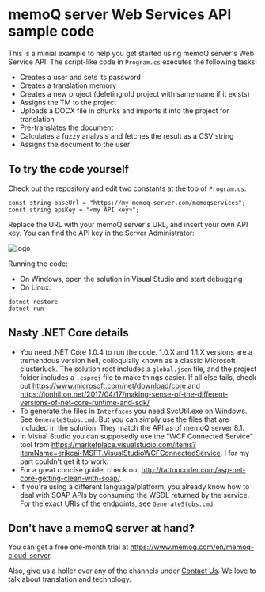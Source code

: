 # memoQ server Web Services API sample code

This is a minial example to help you get started using memoQ server's Web Service API.
The script-like code in `Program.cs` executes the following tasks:

* Creates a user and sets its password
* Creates a translation memory
* Creates a new project (deleting old project with same name if it exists)
* Assigns the TM to the project
* Uploads a DOCX file in chunks and imports it into the project for translation
* Pre-translates the document
* Calculates a fuzzy analysis and fetches the result as a CSV string
* Assigns the document to the user

## To try the code yourself

Check out the repository and edit two constants at the top of `Program.cs`:
```
const string baseUrl = "https://my-memoq-server.com/memoqservices";
const string apiKey = "<my API key>";
````

Replace the URL with your memoQ server's URL, and insert your own API key. You can find the API key in the Server Administrator:

![logo](https://github.com/memoQ/MemoQAPISample/raw/master/Content/01-server-admin-api-key.png "Server API key")

Running the code:
* On Windows, open the solution in Visual Studio and start debugging
* On Linux:
```
dotnet restore
dotnet run
```

## Nasty .NET Core details

* You need .NET Core 1.0.4 to run the code. 1.0.X and 1.1.X versions are a tremendous version hell, colloquially known as a
classic Microsoft clusterluck.
The solution root includes a `global.json` file, and the project folder includes a `.csproj` file to make things easier.
If all else fails, check out
https://www.microsoft.com/net/download/core and https://jonhilton.net/2017/04/17/making-sense-of-the-different-versions-of-net-core-runtime-and-sdk/
* To generate the files in `Interfaces` you need SvcUtil.exe on Windows. See `GenerateStubs.cmd`. But you can simply use the files
that are included in the solution. They match the API as of memoQ server 8.1.
* In Visual Studio you can supposedly use the "WCF Connected Service" tool from
https://marketplace.visualstudio.com/items?itemName=erikcai-MSFT.VisualStudioWCFConnectedService.
I for my part couldn't get it to work.
* For a great concise guide, check out http://tattoocoder.com/asp-net-core-getting-clean-with-soap/.
* If you're using a different language/platform, you already know how to deal with SOAP APIs by consuming the WSDL returned by the
service. For the exact URIs of the endpoints, see `GenerateStubs.cmd`.

## Don't have a memoQ server at hand?

You can get a free one-month trial at https://www.memoq.com/en/memoq-cloud-server.

Also, give us a holler over any of the channels under [Contact Us](https://www.memoq.com/en/contact-us).
We love to talk about translation and technology.

